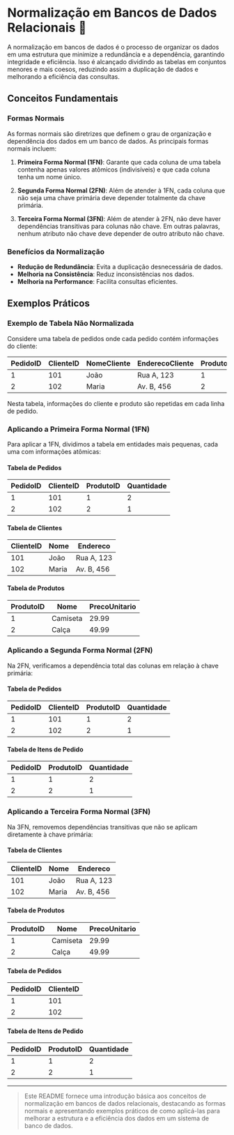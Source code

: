 # Normalização em Bancos de Dados Relacionais 📏

A normalização em bancos de dados é o processo de organizar os dados em uma estrutura que minimize a redundância e a dependência, garantindo integridade e eficiência. Isso é alcançado dividindo as tabelas em conjuntos menores e mais coesos, reduzindo assim a duplicação de dados e melhorando a eficiência das consultas.

## Conceitos Fundamentais

### Formas Normais

As formas normais são diretrizes que definem o grau de organização e dependência dos dados em um banco de dados. As principais formas normais incluem:

1. **Primeira Forma Normal (1FN)**: Garante que cada coluna de uma tabela contenha apenas valores atômicos (indivisíveis) e que cada coluna tenha um nome único.

2. **Segunda Forma Normal (2FN)**: Além de atender à 1FN, cada coluna que não seja uma chave primária deve depender totalmente da chave primária.

3. **Terceira Forma Normal (3FN)**: Além de atender à 2FN, não deve haver dependências transitivas para colunas não chave. Em outras palavras, nenhum atributo não chave deve depender de outro atributo não chave.

### Benefícios da Normalização

- **Redução de Redundância**: Evita a duplicação desnecessária de dados.
- **Melhoria na Consistência**: Reduz inconsistências nos dados.
- **Melhoria na Performance**: Facilita consultas eficientes.

## Exemplos Práticos

### Exemplo de Tabela Não Normalizada

Considere uma tabela de pedidos onde cada pedido contém informações do cliente:

| PedidoID | ClienteID | NomeCliente | EnderecoCliente | ProdutoID | NomeProduto | PrecoUnitario | Quantidade |
|----------|-----------|-------------|-----------------|-----------|-------------|---------------|------------|
| 1        | 101       | João        | Rua A, 123      | 1         | Camiseta    | 29.99         | 2          |
| 2        | 102       | Maria       | Av. B, 456      | 2         | Calça       | 49.99         | 1          |

Nesta tabela, informações do cliente e produto são repetidas em cada linha de pedido.

### Aplicando a Primeira Forma Normal (1FN)

Para aplicar a 1FN, dividimos a tabela em entidades mais pequenas, cada uma com informações atômicas:

#### Tabela de Pedidos

| PedidoID | ClienteID | ProdutoID | Quantidade |
|----------|-----------|-----------|------------|
| 1        | 101       | 1         | 2          |
| 2        | 102       | 2         | 1          |

#### Tabela de Clientes

| ClienteID | Nome       | Endereco     |
|-----------|------------|--------------|
| 101       | João       | Rua A, 123   |
| 102       | Maria      | Av. B, 456   |

#### Tabela de Produtos

| ProdutoID | Nome       | PrecoUnitario |
|-----------|------------|---------------|
| 1         | Camiseta   | 29.99         |
| 2         | Calça      | 49.99         |

### Aplicando a Segunda Forma Normal (2FN)

Na 2FN, verificamos a dependência total das colunas em relação à chave primária:

#### Tabela de Pedidos

| PedidoID | ClienteID | ProdutoID | Quantidade |
|----------|-----------|-----------|------------|
| 1        | 101       | 1         | 2          |
| 2        | 102       | 2         | 1          |

#### Tabela de Itens de Pedido

| PedidoID | ProdutoID | Quantidade |
|----------|-----------|------------|
| 1        | 1         | 2          |
| 2        | 2         | 1          |

### Aplicando a Terceira Forma Normal (3FN)

Na 3FN, removemos dependências transitivas que não se aplicam diretamente à chave primária:

#### Tabela de Clientes

| ClienteID | Nome       | Endereco     |
|-----------|------------|--------------|
| 101       | João       | Rua A, 123   |
| 102       | Maria      | Av. B, 456   |

#### Tabela de Produtos

| ProdutoID | Nome       | PrecoUnitario |
|-----------|------------|---------------|
| 1         | Camiseta   | 29.99         |
| 2         | Calça      | 49.99         |

#### Tabela de Pedidos

| PedidoID | ClienteID |
|----------|-----------|
| 1        | 101       |
| 2        | 102       |

#### Tabela de Itens de Pedido

| PedidoID | ProdutoID | Quantidade |
|----------|-----------|------------|
| 1        | 1         | 2          |
| 2        | 2         | 1          |

---

> Este README fornece uma introdução básica aos conceitos de normalização em bancos de dados relacionais, destacando as formas normais e apresentando exemplos práticos de como aplicá-las para melhorar a estrutura e a eficiência dos dados em um sistema de banco de dados.
